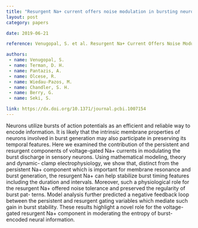 ```yaml
---
title: "Resurgent Na+ current offers noise modulation in bursting neurons"
layout: post
category: papers

date: 2019-06-21

reference: Venugopal, S. et al. Resurgent Na+ Current Offers Noise Modulation in Bursting Neurons. PLoS Comput Biol 15, e1007154 (2019).

authors:
 - name: Venugopal, S.
 - name: Terman, D. H.
 - name: Pantazis, A.
 - name: Olcese, R.
 - name: Wiedau-Pazos, M.
 - name: Chandler, S. H.
 - name: Berry, G.
 - name: Seki, S.

link: https://dx.doi.org/10.1371/journal.pcbi.1007154
---
```


Neurons utilize bursts of action potentials as an efficient and reliable way to
encode information. It is likely that the intrinsic membrane properties of
neurons involved in burst generation may also participate in preserving its
temporal features. Here we examined the contribution of the persistent and
resurgent components of voltage-gated Na+ currents in modulating the burst
discharge in sensory neurons. Using mathematical modeling, theory and dynamic-
clamp electrophysiology, we show that, distinct from the persistent Na+
component which is important for membrane resonance and burst generation, the
resurgent Na+ can help stabilize burst timing features including the duration
and intervals. Moreover, such a physiological role for the resurgent Na+
offered noise tolerance and preserved the regularity of burst pat- terns.
Model analysis further predicted a negative feedback loop between the
persistent and resurgent gating variables which mediate such gain in burst
stability. These results highlight a novel role for the voltage-gated resurgent
Na+ component in moderating the entropy of burst-encoded neural information.
